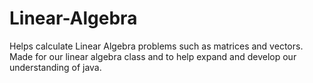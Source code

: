 # Linear-Algebra
Helps calculate Linear Algebra problems such as matrices and vectors.
Made for our linear algebra class and to help expand and develop our understanding of java.

